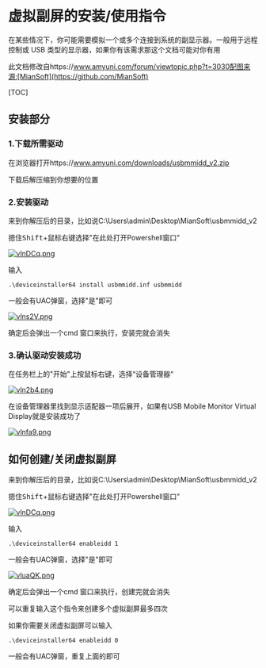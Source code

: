 # 虚拟副屏的安装/使用指令

在某些情况下，你可能需要模拟一个或多个连接到系统的副显示器。一般用于远程控制或 USB 类型的显示器，如果你有该需求那这个文档可能对你有用



此文档修改自https://www.amyuni.com/forum/viewtopic.php?t=3030配图来源:[MianSoft](https://github.com/MianSoft)

[TOC]

## 安装部分

### 1.下载所需驱动

在浏览器打开https://www.amyuni.com/downloads/usbmmidd_v2.zip

下载后解压缩到你想要的位置

### 2.安装驱动

来到你解压后的目录，比如说C:\Users\admin\Desktop\MianSoft\usbmmidd_v2

摁住<kbd>Shift</kbd>+<kbd>鼠标右键</kbd>选择"在此处打开Powershell窗口"

[![vlnDCq.png](https://s1.ax1x.com/2022/08/09/vlnDCq.png)](https://imgtu.com/i/vlnDCq)

输入

```
.\deviceinstaller64 install usbmmidd.inf usbmmidd
```

一般会有UAC弹窗，选择"是"即可

[![vlns2V.png](https://s1.ax1x.com/2022/08/09/vlns2V.png)](https://imgtu.com/i/vlns2V)

确定后会弹出一个cmd 窗口来执行，安装完就会消失

### 3.确认驱动安装成功

在任务栏上的"开始"上按<kbd>鼠标右键</kbd>，选择“设备管理器“

[![vln2b4.png](https://s1.ax1x.com/2022/08/09/vln2b4.png)](https://imgtu.com/i/vln2b4)

在设备管理器里找到显示适配器一项后展开，如果有USB Mobile Monitor Virtual Display就是安装成功了

[![vlnfa9.png](https://s1.ax1x.com/2022/08/09/vlnfa9.png)](https://imgtu.com/i/vlnfa9)

## 如何创建/关闭虚拟副屏

来到你解压后的目录，比如说C:\Users\admin\Desktop\MianSoft\usbmmidd_v2

摁住<kbd>Shift</kbd>+<kbd>鼠标右键</kbd>选择"在此处打开Powershell窗口"

[![vlnDCq.png](https://s1.ax1x.com/2022/08/09/vlnDCq.png)](https://imgtu.com/i/vlnDCq)

输入

```
.\deviceinstaller64 enableidd 1
```

一般会有UAC弹窗，选择"是"即可

[![vluaQK.png](https://s1.ax1x.com/2022/08/09/vluaQK.png)](https://imgtu.com/i/vluaQK)

确定后会弹出一个cmd 窗口来执行，创建完就会消失

可以重复输入这个指令来创建多个虚拟副屏最多四次

如果你需要关闭虚拟副屏可以输入

```
.\deviceinstaller64 enableidd 0
```

一般会有UAC弹窗，重复上面的即可
